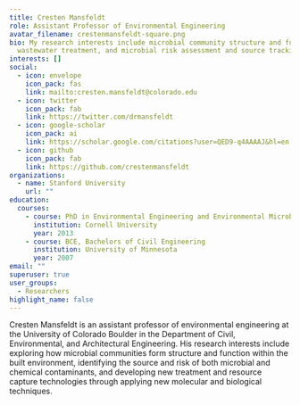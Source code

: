 ```yaml
---
title: Cresten Mansfeldt
role: Assistant Professor of Environmental Engineering
avatar_filename: crestenmansfeldt-square.png
bio: My research interests include microbial community structure and function,
  wastewater treatment, and microbial risk assessment and source tracking.
interests: []
social:
  - icon: envelope
    icon_pack: fas
    link: mailto:cresten.mansfeldt@colorado.edu
  - icon: twitter
    icon_pack: fab
    link: https://twitter.com/drmansfeldt
  - icon: google-scholar
    icon_pack: ai
    link: https://scholar.google.com/citations?user=QED9-q4AAAAJ&hl=en
  - icon: github
    icon_pack: fab
    link: https://github.com/crestenmansfeldt
organizations:
  - name: Stanford University
    url: ""
education:
  courses:
    - course: PhD in Environmental Engineering and Environmental Microbiology
      institution: Cornell University
      year: 2013
    - course: BCE, Bachelors of Civil Engineering
      institution: University of Minnesota
      year: 2007
email: ""
superuser: true
user_groups:
  - Researchers
highlight_name: false
---
```

Cresten Mansfeldt is an assistant professor of environmental engineering at the University of Colorado Boulder in the Department of Civil, Environmental, and Architectural Engineering. His research interests include exploring how microbial communities form structure and function within the built environment, identifying the source and risk of both microbial and chemical contaminants, and developing new treatment and resource capture technologies through applying new molecular and biological techniques.